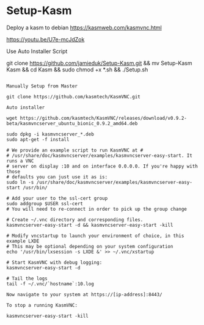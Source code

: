# Setup-Kasm
Deploy a kasm to debian
https://kasmweb.com/kasmvnc.html

https://youtu.be/U7e-mcJdZok

Use Auto Installer Script

git clone https://github.com/jamieduk/Setup-Kasm.git && mv Setup-Kasm Kasm && cd Kasm && sudo chmod +x *.sh && ./Setup.sh


~~~~~~~~~~~~~~~~~~~~~~~~~~~~~~~~~~~~~~~~~~~~~~

Manually Setup from Master

git clone https://github.com/kasmtech/KasmVNC.git

Auto installer

wget https://github.com/kasmtech/KasmVNC/releases/download/v0.9.2-beta/kasmvncserver_ubuntu_bionic_0.9.2_amd64.deb

sudo dpkg -i kasmvncserver_*.deb
sudo apt-get -f install

# We provide an example script to run KasmVNC at #
# /usr/share/doc/kasmvncserver/examples/kasmvncserver-easy-start. It runs a VNC
# server on display :10 and on interface 0.0.0.0. If you're happy with those
# defaults you can just use it as is:
sudo ln -s /usr/share/doc/kasmvncserver/examples/kasmvncserver-easy-start /usr/bin/

# Add your user to the ssl-cert group
sudo addgroup $USER ssl-cert
# You will need to re-connect in order to pick up the group change

# Create ~/.vnc directory and corresponding files.
kasmvncserver-easy-start -d && kasmvncserver-easy-start -kill

# Modify vncstartup to launch your environment of choice, in this example LXDE
# This may be optional depending on your system configuration
echo '/usr/bin/lxsession -s LXDE &' >> ~/.vnc/xstartup

# Start KasmVNC with debug logging:
kasmvncserver-easy-start -d

# Tail the logs
tail -f ~/.vnc/`hostname`:10.log

Now navigate to your system at https://[ip-address]:8443/

To stop a running KasmVNC:

kasmvncserver-easy-start -kill





